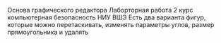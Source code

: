 Основа графического редактора
Лаборторная работа 2 курс компьютерная безопасность НИУ ВШЭ
Есть два варианта фигур, которые можно перетаскивать, изменять параметры углов, размер прямоугольника и удалять
